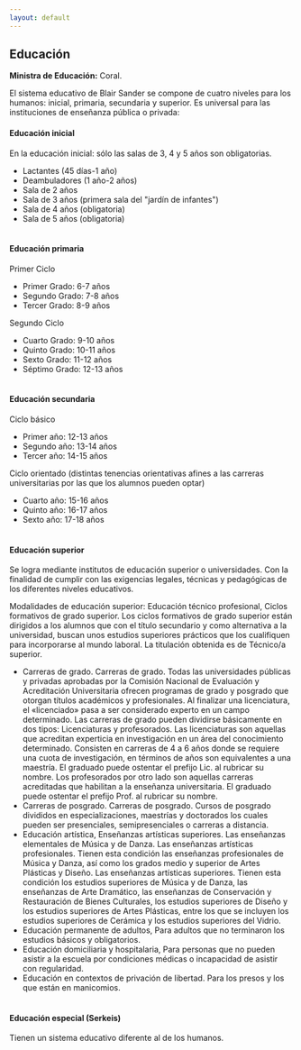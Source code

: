 ```yaml
---
layout: default
---
```


<h2>Educación</h2>

**Ministra de Educación:** Coral.

El sistema educativo de Blair Sander se compone de cuatro niveles para los humanos: inicial, primaria, secundaria y superior. Es universal para las instituciones de enseñanza pública o privada:

<h4>Educación inicial</h4>
En la educación inicial: sólo las salas de 3, 4 y 5 años son obligatorias.

* Lactantes (45 días-1 año)
* Deambuladores (1 año-2 años)
* Sala de 2 años
* Sala de 3 años (primera sala del "jardín de infantes")
* Sala de 4 años (obligatoria)
* Sala de 5 años (obligatoria)
<br>&nbsp;
<h4>Educación primaria</h4>

Primer Ciclo
* Primer Grado: 6-7 años
* Segundo Grado: 7-8 años
* Tercer Grado: 8-9 años

Segundo Ciclo
* Cuarto Grado: 9-10 años
* Quinto Grado: 10-11 años
* Sexto Grado: 11-12 años
* Séptimo Grado: 12-13 años
<br>&nbsp;
<h4>Educación secundaria</h4>

Ciclo básico

* Primer año: 12-13 años
* Segundo año:	13-14 años
* Tercer año: 14-15 años

Ciclo orientado (distintas tenencias orientativas afines a las carreras universitarias por las que los alumnos pueden optar) 

* Cuarto año: 15-16 años
* Quinto año: 16-17 años
* Sexto año: 17-18 años
<br>&nbsp;
<h4>Educación superior </h4>

Se logra mediante institutos de educación superior o universidades.  Con la finalidad de cumplir con las exigencias legales, técnicas y pedagógicas de los diferentes niveles educativos.
<br>

Modalidades de educación superior: 
Educación técnico profesional, Ciclos formativos de grado superior.  Los ciclos formativos de grado superior están dirigidos a los alumnos que con el título secundario y como alternativa a la universidad, buscan unos estudios superiores prácticos que los cualifiquen para incorporarse al mundo laboral. La titulación obtenida es de Técnico/a superior.   
* Carreras de grado. Carreras de grado. Todas las universidades públicas y privadas aprobadas por la Comisión Nacional de Evaluación y Acreditación Universitaria ofrecen programas de grado y posgrado que otorgan títulos académicos y profesionales. Al finalizar una licenciatura, el «licenciado» pasa a ser considerado experto en un campo determinado.  Las carreras de grado pueden dividirse básicamente en dos tipos: Licenciaturas y profesorados. Las licenciaturas son aquellas que acreditan experticia en investigación en un área del conocimiento determinado. Consisten en carreras de 4 a 6 años donde se requiere una cuota de investigación, en términos de años son equivalentes a una maestría. El graduado puede ostentar el prefijo Lic. al rubricar su nombre. Los profesorados por otro lado son aquellas carreras acreditadas que habilitan a la enseñanza universitaria. El graduado puede ostentar el prefijo Prof. al rubricar su nombre.
* Carreras de posgrado. Carreras de posgrado. Cursos de posgrado divididos en especializaciones, maestrías y doctorados los cuales pueden ser presenciales, semipresenciales o carreras a distancia.
* Educación artística,  Enseñanzas artísticas superiores. Las enseñanzas elementales de Música y de Danza. Las enseñanzas artísticas profesionales. Tienen esta condición las enseñanzas profesionales de Música y Danza, así como los grados medio y superior de Artes Plásticas y Diseño. Las enseñanzas artísticas superiores. Tienen esta condición los estudios superiores de Música y de Danza, las enseñanzas de Arte Dramático, las enseñanzas de Conservación y Restauración de Bienes Culturales, los estudios superiores de Diseño y los estudios superiores de Artes Plásticas, entre los que se incluyen los estudios superiores de Cerámica y los estudios superiores del Vidrio.
* Educación permanente de adultos, Para adultos que no terminaron los estudios básicos y obligatorios. 
* Educación domiciliaria y hospitalaria, Para personas que no pueden asistir a la escuela por condiciones médicas o incapacidad de asistir con regularidad.
* Educación en contextos de privación de libertad. Para los presos y los que están en manicomios. 
<br>&nbsp;
<h4>Educación especial (Serkeis)</h4>
Tienen un sistema educativo diferente al de los humanos. 



